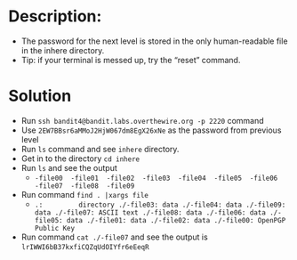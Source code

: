 # Description: 
* The password for the next level is stored in the only human-readable file in the inhere directory. 
* Tip: if your terminal is messed up, try the “reset” command.

# Solution

* Run `ssh bandit4@bandit.labs.overthewire.org -p 2220` command
* Use `2EW7BBsr6aMMoJ2HjW067dm8EgX26xNe` as the password from previous level
* Run `ls` command and see `inhere` directory.
* Get in to the directory `cd inhere`
* Run `ls` and see the output
  * `-file00  -file01  -file02  -file03  -file04  -file05  -file06  -file07  -file08  -file09`
* Run command `find . |xargs file`
  * `.:         directory
    ./-file03: data
    ./-file04: data
    ./-file09: data
    ./-file07: ASCII text
    ./-file08: data
    ./-file06: data
    ./-file05: data
    ./-file01: data
    ./-file02: data
    ./-file00: OpenPGP Public Key`
* Run command `cat ./-file07` and see the output is `lrIWWI6bB37kxfiCQZqUdOIYfr6eEeqR`